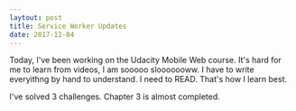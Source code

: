 ```yaml
---
laytout: post
title: Service Worker Updates
date: 2017-12-04
---
```


Today, I've been working on the Udacity Mobile Web course. It's hard for me to learn from videos, I am sooooo slooooooww. I have to write everyithng by hand to understand. 
I need to READ. That's how I learn best.

I've solved 3 challenges. Chapter 3 is almost completed.


